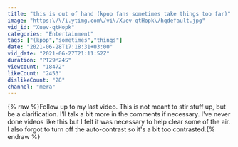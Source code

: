 ```yaml
---
title: "this is out of hand (kpop fans sometimes take things too far)"
image: "https:\/\/i.ytimg.com\/vi\/Xuev-qtHopk\/hqdefault.jpg"
vid_id: "Xuev-qtHopk"
categories: "Entertainment"
tags: ["(kpop","sometimes","things"]
date: "2021-06-28T17:18:31+03:00"
vid_date: "2021-06-27T21:11:52Z"
duration: "PT29M24S"
viewcount: "18472"
likeCount: "2453"
dislikeCount: "28"
channel: "mera"
---
```

{% raw %}Follow up to my last video. This is not meant to stir stuff up, but be a clarification. I’ll talk a bit more in the comments if necessary. I've never done videos like this but I felt it was necessary to help clear some of the air. I also forgot to turn off the auto-contrast so it's a bit too contrasted.{% endraw %}
